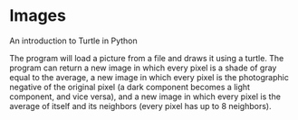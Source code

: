 # Images
An introduction to Turtle in Python  

The program will load a picture from a file and draws it using a turtle. The program can return a new image in which every pixel is a shade of gray equal to the average, a new image in which every pixel is the photographic negative of the original pixel (a dark component becomes a light component, and vice versa), and a new image in which every pixel is the average of itself and its neighbors (every pixel has up to 8 neighbors).
